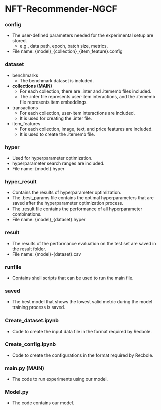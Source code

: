# NFT-Recommender-NGCF

### config
- The user-defined parameters needed for the experimental setup are stored.
  - e.g., data path, epoch, batch size, metrics, 
- File name: {model}\_{collection}\_{item_feature}.config

### dataset
- benchmarks
  - The benchmark dataset is included.
- **collections (MAIN)**
  - For each collection, there are .inter and .itememb files included.
  - The .inter file represents user-item interactions, and the .itememb file represents item embeddings.
- transactions
  - For each collection, user-item interactions are included.
  - It is used for creating the .inter file.
- item_features
  - For each collection, image, text, and price features are included.
  - It is used to create the .itememb file.

### hyper
- Used for hyperparameter optimization.
- hyperparameter search ranges are included.
- File name: {model}.hyper

### hyper_result
- Contains the results of hyperparameter optimization.
- The .best_params file contains the optimal hyperparameters that are saved after the hyperparameter optimization process.
- The .result file contains the performance of all hyperparameter combinations.
- File name: {model}\_{dataset}.hyper

### result
- The results of the performance evaluation on the test set are saved in the result folder.
- File name: {model}-{dataset}.csv

### runfile
- Contains shell scripts that can be used to run the main file.

### saved
- The best model that shows the lowest valid metric during the model training process is saved.

### Create_dataset.ipynb
- Code to create the input data file in the format required by Recbole.

### Create_config.ipynb
- Code to create the configurations in the format required by Recbole.

### main.py (MAIN)
- The code to run experiments using our model.

### Model.py
- The code contains our model.

